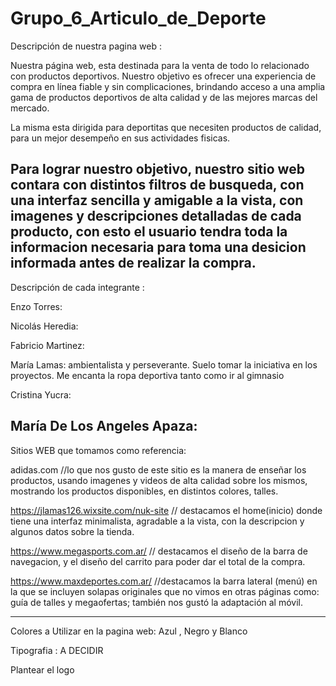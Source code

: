 # Grupo_6_Articulo_de_Deporte

Descripción de nuestra pagina web :

Nuestra página web, esta destinada para la venta de todo lo relacionado con productos deportivos. Nuestro objetivo es ofrecer una experiencia de compra en línea fiable y sin complicaciones, brindando acceso a una amplia gama de productos deportivos de alta calidad y de las mejores marcas del mercado.

La misma esta dirigida para deportitas que necesiten productos de calidad, para un mejor desempeño en sus actividades fisicas.

Para lograr nuestro objetivo, nuestro sitio web contara con distintos filtros de busqueda, con una interfaz sencilla y amigable a la vista, con imagenes y descripciones detalladas de cada producto, con esto el usuario tendra toda la informacion necesaria para toma una desicion informada antes de realizar la compra.
----------------------------------------------------------------------------------------

Descripción de cada integrante : 

Enzo Torres:

Nicolás Heredia:

Fabricio Martinez:

María Lamas: ambientalista y perseverante. Suelo tomar la iniciativa en los proyectos.
Me encanta la ropa deportiva tanto como ir al gimnasio

Cristina Yucra:

María De Los Angeles Apaza:
------------------------------------------------------------------------------------

Sitios WEB que tomamos como referencia: 

adidas.com    //lo que nos gusto de este sitio es la manera de enseñar los productos, usando imagenes y videos de alta calidad sobre los mismos, mostrando los productos disponibles, en distintos colores, talles.

https://jlamas126.wixsite.com/nuk-site   // destacamos el home(inicio) donde tiene una interfaz minimalista, agradable a la vista, con la descripcion y algunos datos sobre la tienda.

https://www.megasports.com.ar/  // destacamos el diseño de la barra de navegacion, y el diseño del carrito para poder dar el total de la compra.

https://www.maxdeportes.com.ar/ //destacamos la barra lateral (menú) en la que se incluyen solapas originales que no vimos en otras páginas como: guía de talles
y megaofertas; también nos gustó la adaptación al móvil.







---------------------------------------------------------------------------------
Colores a Utilizar en la pagina web: Azul , Negro y Blanco
 
Tipografia :  A DECIDIR

Plantear el logo














